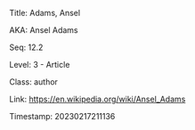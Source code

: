 Title:  Adams, Ansel

AKA:    Ansel Adams

Seq:    12.2

Level:  3 - Article

Class:  author

Link:   https://en.wikipedia.org/wiki/Ansel_Adams

Timestamp: 20230217211136
